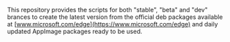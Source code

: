 This repository provides the scripts for both "stable", "beta" and "dev" brances to create the latest version from the official deb packages available at [www.microsoft.com/edge](https://www.microsoft.com/edge) and daily updated AppImage packages ready to be used.
